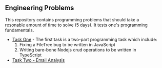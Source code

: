 ## Engineering Problems

This repository contains programming problems that should take a resonable amount of time to solve (5 days).
It tests one's programming fundamentals.

- [Task One](task-one/README.md) - The first task is a two-part programming task which include:
  1. Fixing a FileTree bug to be written in JavaScript
  2. Writing bare-bone Nodejs crud operations to be written in TypeScript    
- [Task Two - Email Analysis](task-two/README.md)
